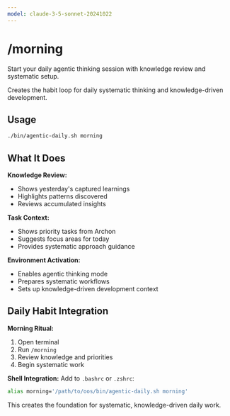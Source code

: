 ```yaml
---
model: claude-3-5-sonnet-20241022
---
```


# /morning

Start your daily agentic thinking session with knowledge review and systematic setup.

Creates the habit loop for daily systematic thinking and knowledge-driven development.

## Usage

```bash
./bin/agentic-daily.sh morning
```

## What It Does

**Knowledge Review:**
- Shows yesterday's captured learnings
- Highlights patterns discovered
- Reviews accumulated insights

**Task Context:**
- Shows priority tasks from Archon
- Suggests focus areas for today
- Provides systematic approach guidance

**Environment Activation:**
- Enables agentic thinking mode
- Prepares systematic workflows
- Sets up knowledge-driven development context

## Daily Habit Integration

**Morning Ritual:**
1. Open terminal
2. Run `/morning`
3. Review knowledge and priorities
4. Begin systematic work

**Shell Integration:**
Add to `.bashrc` or `.zshrc`:
```bash
alias morning='/path/to/oos/bin/agentic-daily.sh morning'
```

This creates the foundation for systematic, knowledge-driven daily work.